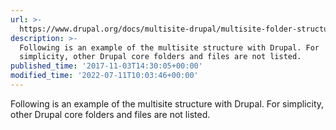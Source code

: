 ```yaml
---
url: >-
  https://www.drupal.org/docs/multisite-drupal/multisite-folder-structure-in-drupal
description: >-
  Following is an example of the multisite structure with Drupal. For
  simplicity, other Drupal core folders and files are not listed.
published_time: '2017-11-03T14:30:05+00:00'
modified_time: '2022-07-11T10:03:46+00:00'
---
```

Following is an example of the multisite structure with Drupal. For simplicity, other Drupal core folders and files are not listed.